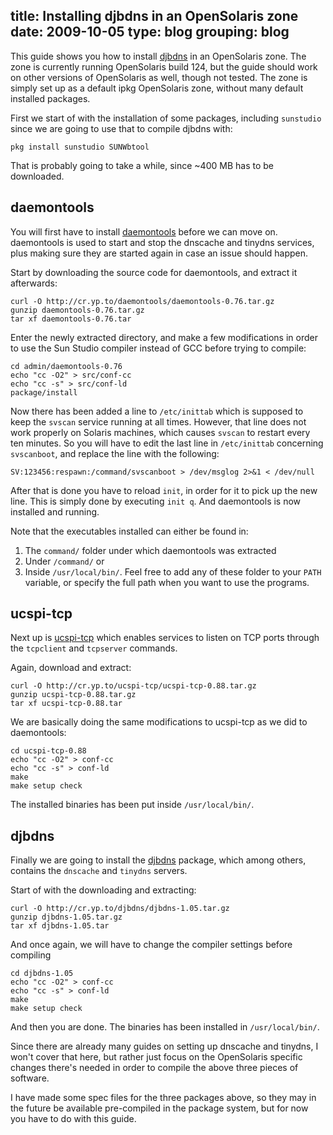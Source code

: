 title: Installing djbdns in an OpenSolaris zone
date: 2009-10-05
type: blog
grouping: blog
---
This guide shows you how to install [djbdns](http://cr.yp.to/djbdns.html) in an OpenSolaris zone. The zone is currently running OpenSolaris build 124, but the guide should work on other versions of OpenSolaris as well, though not tested. The zone is simply set up as a default ipkg OpenSolaris zone, without many default installed packages.

First we start of with the installation of some packages, including `sunstudio` since we are going to use that to compile djbdns with:

    pkg install sunstudio SUNWbtool

That is probably going to take a while, since ~400 MB has to be downloaded.

daemontools
-----------

You will first have to install [daemontools](http://cr.yp.to/daemontools.html) before we can move on. daemontools is used to start and stop the dnscache and tinydns services, plus making sure they are started again in case an issue should happen.

Start by downloading the source code for daemontools, and extract it afterwards:

    curl -O http://cr.yp.to/daemontools/daemontools-0.76.tar.gz
    gunzip daemontools-0.76.tar.gz
    tar xf daemontools-0.76.tar

Enter the newly extracted directory, and make a few modifications in order to use the Sun Studio compiler instead of GCC before trying to compile:

    cd admin/daemontools-0.76
    echo "cc -O2" > src/conf-cc
    echo "cc -s" > src/conf-ld
    package/install

Now there has been added a line to `/etc/inittab` which is supposed to keep the `svscan` service running at all times. However, that line does not work properly on Solaris machines, which causes `svscan` to restart every ten minutes. So you will have to edit the last line in `/etc/inittab` concerning `svscanboot`, and replace the line with the following:

    SV:123456:respawn:/command/svscanboot > /dev/msglog 2>&1 < /dev/null

After that is done you have to reload `init`, in order for it to pick up the new line. This is simply done by executing `init q`. And daemontools is now installed and running.

Note that the executables installed can either be found in:

1. The `command/` folder under which daemontools was extracted
2. Under `/command/` or
3. Inside `/usr/local/bin/`. Feel free to add any of these folder to your `PATH` variable, or specify the full path when you want to use the programs.

ucspi-tcp
---------

Next up is [ucspi-tcp](http://cr.yp.to/ucspi-tcp.html) which enables services to listen on TCP ports through the `tcpclient` and `tcpserver` commands.

Again, download and extract:

    curl -O http://cr.yp.to/ucspi-tcp/ucspi-tcp-0.88.tar.gz
    gunzip ucspi-tcp-0.88.tar.gz
    tar xf ucspi-tcp-0.88.tar

We are basically doing the same modifications to ucspi-tcp as we did to daemontools:

    cd ucspi-tcp-0.88
    echo "cc -O2" > conf-cc
    echo "cc -s" > conf-ld
    make
    make setup check

The installed binaries has been put inside `/usr/local/bin/`.

djbdns
------

Finally we are going to install the [djbdns](http://cr.yp.to/djbdns.html) package, which among others, contains the `dnscache` and `tinydns` servers.

Start of with the downloading and extracting:

    curl -O http://cr.yp.to/djbdns/djbdns-1.05.tar.gz
    gunzip djbdns-1.05.tar.gz
    tar xf djbdns-1.05.tar

And once again, we will have to change the compiler settings before compiling

    cd djbdns-1.05
    echo "cc -O2" > conf-cc
    echo "cc -s" > conf-ld
    make
    make setup check

And then you are done. The binaries has been installed in `/usr/local/bin/`.

Since there are already many guides on setting up dnscache and tinydns, I won't cover that here, but rather just focus on the OpenSolaris specific changes there's needed in order to compile the above three pieces of software.

I have made some spec files for the three packages above, so they may in the future be available pre-compiled in the package system, but for now you have to do with this guide.
